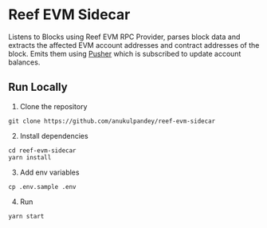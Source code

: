 # Reef EVM Sidecar

Listens to Blocks using Reef EVM RPC Provider, parses block data and extracts the affected EVM account addresses and contract addresses of the block. Emits them using [Pusher](pusher.com) which is subscribed to update account balances.

## Run Locally

1. Clone the repository

```
git clone https://github.com/anukulpandey/reef-evm-sidecar
```

2. Install dependencies

```
cd reef-evm-sidecar
yarn install
```

3. Add env variables

```
cp .env.sample .env
```

4. Run 

```
yarn start
```